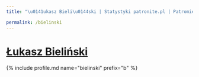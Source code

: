 ```yaml
---
title: "\u0141ukasz Bieli\u0144ski | Statystyki patronite.pl | Patromierz"

permalink: /bielinski
---
```


# [Łukasz Bieliński](https://patronite.pl/bielinski)

{% include profile.md name="bielinski" prefix="b" %}
